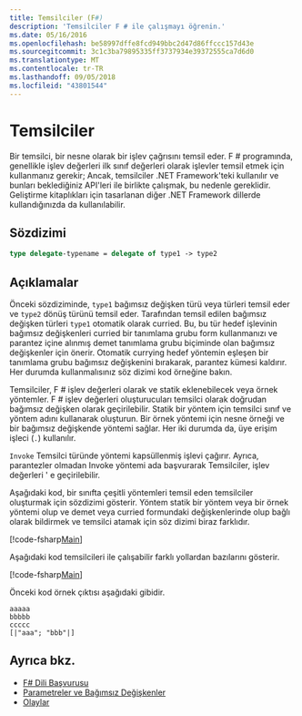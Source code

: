 ```yaml
---
title: Temsilciler (F#)
description: 'Temsilciler F # ile çalışmayı öğrenin.'
ms.date: 05/16/2016
ms.openlocfilehash: be58997dffe8fcd949bbc2d47d86ffccc157d43e
ms.sourcegitcommit: 3c1c3ba79895335ff3737934e39372555ca7d6d0
ms.translationtype: MT
ms.contentlocale: tr-TR
ms.lasthandoff: 09/05/2018
ms.locfileid: "43801544"
---
```

# <a name="delegates"></a>Temsilciler

Bir temsilci, bir nesne olarak bir işlev çağrısını temsil eder. F # programında, genellikle işlev değerleri ilk sınıf değerleri olarak işlevler temsil etmek için kullanmanız gerekir; Ancak, temsilciler .NET Framework'teki kullanılır ve bunları beklediğiniz API'leri ile birlikte çalışmak, bu nedenle gereklidir. Geliştirme kitaplıkları için tasarlanan diğer .NET Framework dillerde kullandığınızda da kullanılabilir.

## <a name="syntax"></a>Sözdizimi

```fsharp
type delegate-typename = delegate of type1 -> type2
```

## <a name="remarks"></a>Açıklamalar

Önceki sözdiziminde, `type1` bağımsız değişken türü veya türleri temsil eder ve `type2` dönüş türünü temsil eder. Tarafından temsil edilen bağımsız değişken türleri `type1` otomatik olarak curried. Bu, bu tür hedef işlevinin bağımsız değişkenleri curried bir tanımlama grubu form kullanmanızı ve parantez içine alınmış demet tanımlama grubu biçiminde olan bağımsız değişkenler için önerir. Otomatik currying hedef yöntemin eşleşen bir tanımlama grubu bağımsız değişkenini bırakarak, parantez kümesi kaldırır. Her durumda kullanmalısınız söz dizimi kod örneğine bakın.

Temsilciler, F # işlev değerleri olarak ve statik eklenebilecek veya örnek yöntemler. F # işlev değerleri oluşturucuları temsilci olarak doğrudan bağımsız değişken olarak geçirilebilir. Statik bir yöntem için temsilci sınıf ve yöntem adını kullanarak oluşturun. Bir örnek yöntemi için nesne örneği ve bir bağımsız değişkende yöntemi sağlar. Her iki durumda da, üye erişim işleci (`.`) kullanılır.

`Invoke` Temsilci türünde yöntemi kapsüllenmiş işlevi çağırır. Ayrıca, parantezler olmadan Invoke yöntemi ada başvurarak Temsilciler, işlev değerleri ' e geçirilebilir.

Aşağıdaki kod, bir sınıfta çeşitli yöntemleri temsil eden temsilciler oluşturmak için sözdizimi gösterir. Yöntem statik bir yöntem veya bir örnek yöntemi olup ve demet veya curried formundaki değişkenlerinde olup bağlı olarak bildirmek ve temsilci atamak için söz dizimi biraz farklıdır.

[!code-fsharp[Main](../../../samples/snippets/fsharp/lang-ref-2/snippet4201.fs)]

Aşağıdaki kod temsilcileri ile çalışabilir farklı yollardan bazılarını gösterir.

[!code-fsharp[Main](../../../samples/snippets/fsharp/lang-ref-2/snippet4202.fs)]

Önceki kod örnek çıktısı aşağıdaki gibidir.

```console
aaaaa
bbbbb
ccccc
[|"aaa"; "bbb"|]
```

## <a name="see-also"></a>Ayrıca bkz.

- [F# Dili Başvurusu](index.md)
- [Parametreler ve Bağımsız Değişkenler](parameters-and-arguments.md)
- [Olaylar](members/events.md)
